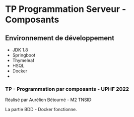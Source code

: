 # TP Programmation Serveur - Composants


## Environnement de développement

- JDK 1.8
- Springboot
- Thymeleaf
- HSQL
- Docker
- 

### TP - Programmation par composants - UPHF 2022
Réalisé par Aurélien Bétourné - M2 TNSID

La partie BDD - Docker fonctionne.
